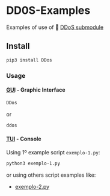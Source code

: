 # DD0S-Examples
Examples of use of :snake: [DDoS submodule](DDos/)

## Install

```sh
pip3 install DDos
```

### Usage

#### <abbr title="Graphical User Interface" lang="en">GUI</abbr> - Graphic Interface

```sh
DDos
```

or

```sh
ddos
```

#### <abbr title="Textual User Interface" lang="en">TUI</abbr> - Console

Using 1º example script `exemplo-1.py`:
```sh
python3 exemplo-1.py
```

or using others script examples like:
- [exemplo-2.py](exemplo-2.py)
